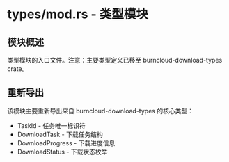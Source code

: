 # types/mod.rs - 类型模块

## 模块概述

类型模块的入口文件。注意：主要类型定义已移至 burncloud-download-types crate。

## 重新导出

该模块主要重新导出来自 burncloud-download-types 的核心类型：
- TaskId - 任务唯一标识符
- DownloadTask - 下载任务结构
- DownloadProgress - 下载进度信息
- DownloadStatus - 下载状态枚举